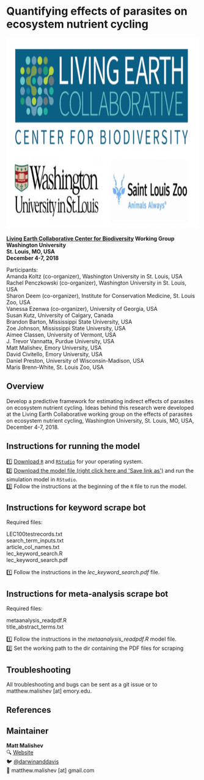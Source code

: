 # Quantifying effects of parasites on ecosystem nutrient cycling  
    
<img src="https://raw.githubusercontent.com/darwinanddavis/LECWorkingGroup/master/lec.jpeg" alt=" " width=1000 height=500>  

**[Living Earth Collaborative Center for Biodiversity](https://livingearthcollaborative.wustl.edu/) Working Group**    
**Washington University**    
**St. Louis, MO, USA**       
**December 4-7, 2018**       

Participants:  
Amanda Koltz (co-organizer), Washington University in St. Louis, USA  
Rachel Penczkowski (co-organizer), Washington University in St. Louis, USA  
Sharon Deem (co-organizer), Institute for Conservation Medicine, St. Louis Zoo, USA  
Vanessa Ezenwa (co-organizer), University of Georgia, USA  
Susan Kutz, University of Calgary, Canada   
Brandon Barton, Mississippi State University, USA  
Zoe Johnson, Mississippi State University, USA  
Aimee Classen, University of Vermont, USA  
J. Trevor Vannatta, Purdue University, USA  
Matt Malishev, Emory University, USA  
David Civitello, Emory University, USA  
Daniel Preston, University of Wisconsin-Madison, USA  
Maris Brenn-White, St. Louis Zoo, USA    

## Overview    

Develop a predictive framework for estimating indirect effects of parasites on ecosystem nutrient cycling. Ideas behind this research were developed at the Living Earth Collaborative working group on the effects of parasites on ecosystem nutrient cycling, Washington University, St. Louis, MO, USA, December 4-7, 2018.      

## Instructions for running the model    

:one: [Download `R`](https://cran.r-project.org/mirrors.html) and [`RStudio`](https://www.rstudio.com/products/rstudio/download/) for your operating system.        
:two: [Download the model file (right click here and 'Save link as')](https://github.com/darwinanddavis/LECWorkingGroup/raw/master/NPSI.R?raw=true) and run the simulation model in `RStudio`.  
:three: Follow the instructions at the beginning of the `R` file to run the model.        


## Instructions for keyword scrape bot  

Required files:  

LEC100testrecords.txt  
search_term_inputs.txt  
article_col_names.txt  
lec_keyword_search.R   
lec_keyword_search.pdf  

:one: Follow the instructions in the _lec_keyword_search.pdf_ file.    

## Instructions for meta-analysis scrape bot  

Required files:  

metaanalysis_readpdf.R  
title_abstract_terms.txt    

:one: Follow the instructions in the _metaanalysis_readpdf.R_ model file.           
:two: Set the working path to the dir containing the PDF files for scraping  
    
## Troubleshooting  

All troubleshooting and bugs can be sent as a git issue or to matthew.malishev [at] emory.edu.     

## References  

## Maintainer  
**Matt Malishev**   
:mag: [Website](https://www.researchgate.net/profile/Matt_Malishev)    
:bird: [@darwinanddavis](https://twitter.com/darwinanddavis)  
:email: matthew.malishev [at] gmail.com    

